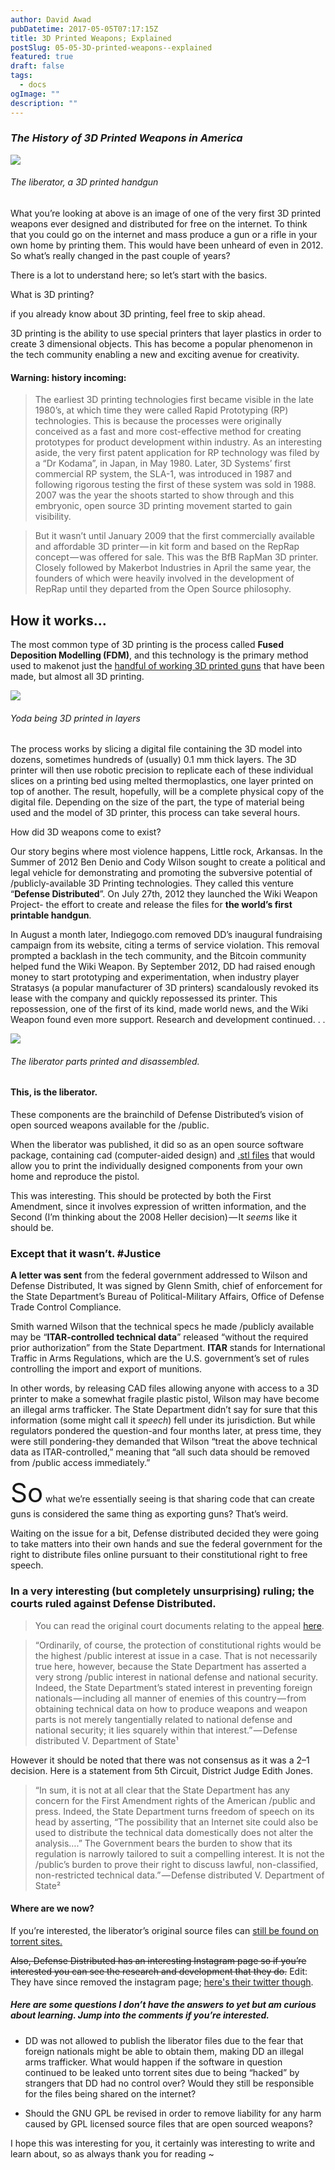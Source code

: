 ```yaml
---
author: David Awad
pubDatetime: 2017-05-05T07:17:15Z
title: 3D Printed Weapons; Explained
postSlug: 05-05-3D-printed-weapons--explained
featured: true
draft: false
tags:
  - docs
ogImage: ""
description: ""
---
```


### _The History of 3D Printed Weapons in America_

![](/assets/img/3d_1.jpeg)

###### The liberator, a 3D printed handgun

What you’re looking at above is an image of one of the very first 3D printed weapons ever designed and distributed for free on the internet. To think that you could go on the internet and mass produce a gun or a rifle in your own home by printing them. This would have been unheard of even in 2012. So what’s really changed in the past couple of years?

There is a lot to understand here; so let’s start with the basics.

What is 3D printing?

if you already know about 3D printing, feel free to skip ahead.

3D printing is the ability to use special printers that layer plastics in order to create 3 dimensional objects. This has become a popular phenomenon in the tech community enabling a new and exciting avenue for creativity.

#### Warning: history incoming:

> The earliest 3D printing technologies first became visible in the late 1980’s, at which time they were called Rapid Prototyping (RP) technologies. This is because the processes were originally conceived as a fast and more cost-effective method for creating prototypes for product development within industry. As an interesting aside, the very first patent application for RP technology was filed by a “Dr Kodama”, in Japan, in May 1980. Later, 3D Systems’ first commercial RP system, the SLA-1, was introduced in 1987 and following rigorous testing the first of these system was sold in 1988. 2007 was the year the shoots started to show through and this embryonic, open source 3D printing movement started to gain visibility.

> But it wasn’t until January 2009 that the first commercially available and affordable 3D printer — in kit form and based on the RepRap concept — was offered for sale. This was the BfB RapMan 3D printer. Closely followed by Makerbot Industries in April the same year, the founders of which were heavily involved in the development of RepRap until they departed from the Open Source philosophy.

## How it works…

The most common type of 3D printing is the process called **Fused Deposition Modelling (FDM)**, and this technology is the primary method used to makenot just the [handful of working 3D printed guns](https://3dprint.com/14636/3d-prnted-guns/) that have been made, but almost all 3D printing.

![](assets/img/3d_2.gif)

###### Yoda being 3D printed in layers

The process works by slicing a digital file containing the 3D model into dozens, sometimes hundreds of (usually) 0.1 mm thick layers. The 3D printer will then use robotic precision to replicate each of these individual slices on a printing bed using melted thermoplastics, one layer printed on top of another. The result, hopefully, will be a complete physical copy of the digital file. Depending on the size of the part, the type of material being used and the model of 3D printer, this process can take several hours.

How did 3D weapons come to exist?

Our story begins where most violence happens, Little rock, Arkansas. In the Summer of 2012 Ben Denio and Cody Wilson sought to create a political and legal vehicle for demonstrating and promoting the subversive potential of /publicly-available 3D Printing technologies. They called this venture “**Defense Distributed**”. On July 27th, 2012 they launched the Wiki Weapon Project- the effort to create and release the files for **the world’s first printable handgun**.

In August a month later, Indiegogo.com removed DD’s inaugural fundraising campaign from its website, citing a terms of service violation. This removal prompted a backlash in the tech community, and the Bitcoin community helped fund the Wiki Weapon. By September 2012, DD had raised enough money to start prototyping and experimentation, when industry player Stratasys (a popular manufacturer of 3D printers) scandalously revoked its lease with the company and quickly repossessed its printer. This repossession, one of the first of its kind, made world news, and the Wiki Weapon found even more support. Research and development continued. . .

![](/assets/img/3d_3.jpeg)

###### The liberator parts printed and disassembled.

#### This, is the liberator.

These components are the brainchild of Defense Distributed’s vision of open sourced weapons available for the /public.

When the liberator was published, it did so as an open source software package, containing cad (computer-aided design) and [.stl files](https://en.wikipedia.org/wiki/STL_%28file_format%29) that would allow you to print the individually designed components from your own home and reproduce the pistol.

This was interesting. This should be protected by both the First Amendment, since it involves expression of written information, and the Second (I’m thinking about the 2008 Heller decision) — It _seems_ like it should be.

### Except that it wasn’t. #Justice

**A letter was sent** from the federal government addressed to Wilson and Defense Distributed, It was signed by Glenn Smith, chief of enforcement for the State Department’s Bureau of Political-Military Affairs, Office of Defense Trade Control Compliance.

Smith warned Wilson that the technical specs he made /publicly available may be “**ITAR-controlled technical data**” released “without the required prior authorization” from the State Department. **ITAR** stands for International Traffic in Arms Regulations, which are the U.S. government’s set of rules controlling the import and export of munitions.

In other words, by releasing CAD files allowing anyone with access to a 3D printer to make a somewhat fragile plastic pistol, Wilson may have become an illegal arms trafficker. The State Department didn’t say for sure that this information (some might call it _speech_) fell under its jurisdiction. But while regulators pondered the question-and four months later, at press time, they were still pondering-they demanded that Wilson “treat the above technical data as ITAR-controlled,” meaning that “all such data should be removed from /public access immediately.”

<p>
<span style="font-size: 3em">So</span> what we’re essentially seeing is that sharing code that can create guns is considered the same thing as exporting guns? That’s weird.
</p>

Waiting on the issue for a bit, Defense distributed decided they were going to take matters into their own hands and sue the federal government for the right to distribute files online pursuant to their constitutional right to free speech.

### In a very interesting (but completely unsurprising) ruling; the courts ruled against Defense Distributed.

> You can read the original court documents relating to the appeal [here](https://assets.documentcloud.org/documents/3111635/15-50759-Documents.pdf).

> “Ordinarily, of course, the protection of constitutional rights would be the highest /public interest at issue in a case. That is not necessarily true here, however, because the State Department has asserted a very strong /public interest in national defense and national security. Indeed, the State Department’s stated interest in preventing foreign nationals — including all manner of enemies of this country — from obtaining technical data on how to produce weapons and weapon parts is not merely tangentially related to national defense and national security; it lies squarely within that interest.” — Defense distributed V. Department of State¹

However it should be noted that there was not consensus as it was a 2–1 decision. Here is a statement from 5th Circuit, District Judge Edith Jones.

> “In sum, it is not at all clear that the State Department has any concern for the First Amendment rights of the American /public and press. Indeed, the State Department turns freedom of speech on its head by asserting, “The possibility that an Internet site could also be used to distribute the technical data domestically does not alter the analysis….” The Government bears the burden to show that its regulation is narrowly tailored to suit a compelling interest. It is not the /public’s burden to prove their right to discuss lawful, non-classified, non-restricted technical data.” — Defense distributed V. Department of State²

#### Where are we now?

If you’re interested, the liberator’s original source files can [still be found on torrent sites.](https://kat.cr/defdist-defcad-mega-pack-v4-4-raiden-t7531415.html)

~~Also, Defense Distributed has an interesting Instagram page so if you’re interested you can see the research and development that they do.~~
Edit: They have since removed the instagram page; [here's their twitter though](https://twitter.com/defdist?lang=en).

##### Here are some questions I don’t have the answers to yet but am curious about learning. Jump into the comments if you’re interested.

- DD was not allowed to publish the liberator files due to the fear that foreign nationals might be able to obtain them, making DD an illegal arms trafficker. What would happen if the software in question continued to be leaked unto torrent sites due to being “hacked” by strangers that DD had no control over? Would they still be responsible for the files being shared on the internet?

- Should the GNU GPL be revised in order to remove liability for any harm caused by GPL licensed source files that are open sourced weapons?

I hope this was interesting for you, it certainly was interesting to write and learn about, so as always thank you for reading ~
